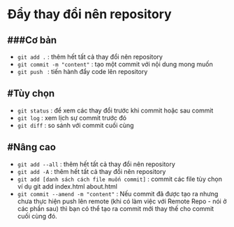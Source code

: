 # Đẩy thay đổi nên repository

###Cơ bản
----------------------------------------------------------------  
- `git add .` : thêm  hết tất cả thay đổi nên repository    
- `git commit -m "content"` :  tạo một commit với nội dung mong muốn
- `git push ` : tiến hành đẩy code lên repository

#Tùy chọn
----------------------------------------------------------------  

 - `git status` : để xem các  thay đổi trước khi commit hoặc sau commit
 - `git log` : xem lịch sự commit trước đó
 - `git diff` : so sánh với commit cuối cùng

#Nâng cao
----------------------------------------------------------------  

- `git add --all` :  thêm  hết tất cả thay đổi nên repository   
- `git add -A` :  thêm  hết tất cả thay đổi nên repository   
- `git add [danh sách cách file muốn commit]` : commit các file tùy chọn ví dụ git add index.html about.html
- `git commit --amend -m "content"` : Nếu commit đã được tạo ra nhưng chưa thực hiện push lên remote (khi có làm việc với Remote Repo - nói ở các phần sau) thì bạn có thể tạo ra commit mới thay thế cho commit cuối cùng đó. 
